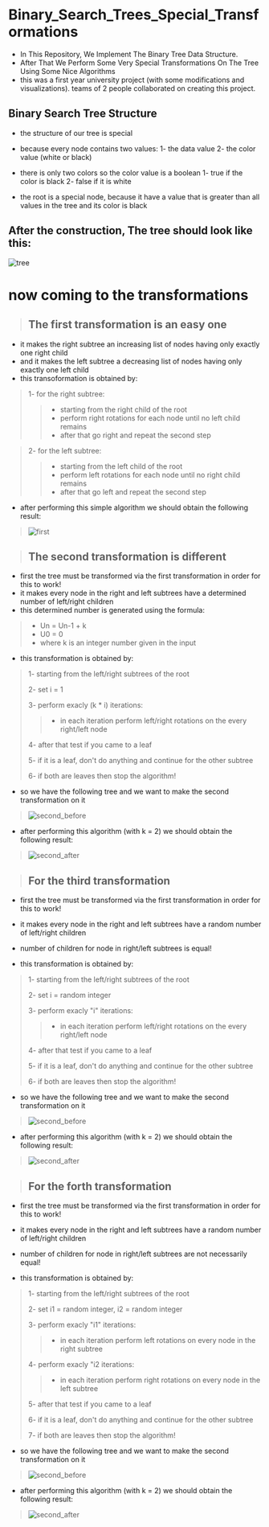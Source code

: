 # Binary_Search_Trees_Special_Transformations

* In This Repository, We Implement The Binary Tree Data Structure.
* After That We Perform Some Very Special Transformations On The Tree Using Some Nice Algorithms
* this was a first year university project (with some modifications and visualizations). teams of 2 people collaborated on creating this project.

## Binary Search Tree Structure

* the structure of our tree is special
* because every node contains two values:
    1- the data value
    2- the color value (white or black)

* there is only two colors so the color value is a boolean
    1- true if the color is black
    2- false if it is white

* the root is a special node, because it have a value that is greater than all values in the tree and its color is black



## After the construction, The tree should look like this:

![tree](./out/tree.jpg)


# now coming to the transformations

>## The first transformation is an easy one
* it makes the right subtree an increasing list of nodes having only exactly one right child
* and it makes the left subtree a decreasing list of nodes having only exactly one left child
* this transoformation is obtained by:
>1- for the right subtree:
>> * starting from the right child of the root
>> * perform right rotations for each node until no left child remains
>> * after that go right and repeat the second step
    
>2- for the left subtree:
>> * starting from the left child of the root
>> * perform left rotations for each node until no right child remains
>> * after that go left and repeat the second step

    
* after performing this simple algorithm we should obtain the following result:
>![first](./out/first_transformation.jpg)

>## The second transformation is different
* first the tree must be transformed via the first transformation in order for this to work!
* it makes every node in the right and left subtrees have a determined number of left/right children
* this determined number is generated using the formula:
> * Un = Un-1 + k
> * U0 = 0
> * where k is an integer number given in the input

* this transformation is obtained by:
> 1- starting from the left/right subtrees of the root
>>
> 2- set i = 1
>>
> 3- perform exacly (k * i) iterations:
>> * in each iteration perform left/right rotations on the every right/left node
>>
> 4- after that test if you came to a leaf
>>
> 5- if it is a leaf, don't do anything and continue for the other subtree
>>
> 6- if both are leaves then stop the algorithm!



* so we have the following tree and we want to make the second transformation on it
>![second_before](./out/second_transformation_before.jpg)

* after performing this algorithm (with k = 2) we should obtain the following result:
>![second_after](./out/second_transformation_after.jpg)


>## For the third transformation
* first the tree must be transformed via the first transformation in order for this to work!
* it makes every node in the right and left subtrees have a random number of left/right children
* number of children for node in right/left subtrees is equal!

* this transformation is obtained by:
> 1- starting from the left/right subtrees of the root
>>
> 2- set i = random integer
>>
> 3- perform exacly "i" iterations:
>> * in each iteration perform left/right rotations on the every right/left node
>>
> 4- after that test if you came to a leaf
>>
> 5- if it is a leaf, don't do anything and continue for the other subtree
>>
> 6- if both are leaves then stop the algorithm!



* so we have the following tree and we want to make the second transformation on it
>![second_before](./out/third_transformation_before.jpg)

* after performing this algorithm (with k = 2) we should obtain the following result:
>![second_after](./out/third_transformation_after.jpg)


>## For the forth transformation
* first the tree must be transformed via the first transformation in order for this to work!
* it makes every node in the right and left subtrees have a random number of left/right children
* number of children for node in right/left subtrees are not necessarily equal!

* this transformation is obtained by:
> 1- starting from the left/right subtrees of the root
>>
> 2- set i1 = random integer, i2 = random integer
>>
> 3- perform exacly "i1" iterations:
>> * in each iteration perform left rotations on every node in the right subtree
>>
> 4- perform exacly "i2 iterations:
>> * in each iteration perform right rotations on every node in the left subtree
>>
> 5- after that test if you came to a leaf
>>
> 6- if it is a leaf, don't do anything and continue for the other subtree
>>
> 7- if both are leaves then stop the algorithm!



* so we have the following tree and we want to make the second transformation on it
>![second_before](./out/forth_transformation_before.jpg)

* after performing this algorithm (with k = 2) we should obtain the following result:
>![second_after](./out/forth_transformation_after.jpg)
